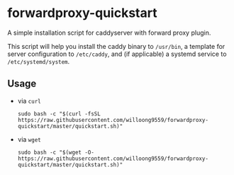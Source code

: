# forwardproxy-quickstart

A simple installation script for caddyserver with forward proxy plugin.

This script will help you install the caddy binary to `/usr/bin`, a template for server configuration to `/etc/caddy`, and (if applicable) a systemd service to `/etc/systemd/system`.
## Usage

- via `curl`
    ```
    sudo bash -c "$(curl -fsSL https://raw.githubusercontent.com/willoong9559/forwardproxy-quickstart/master/quickstart.sh)"
    ```
- via `wget`
    ```
    sudo bash -c "$(wget -O- https://raw.githubusercontent.com/willoong9559/forwardproxy-quickstart/master/quickstart.sh)"
    ```
